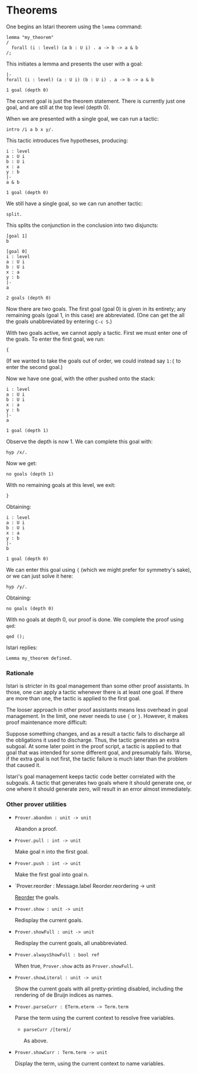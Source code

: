 # Theorems

One begins an Istari theorem using the `lemma` command:

    lemma "my_theorem"
    /
      forall (i : level) (a b : U i) . a -> b -> a & b
    /;

This initiates a lemma and presents the user with a goal:

    |-
    forall (i : level) (a : U i) (b : U i) . a -> b -> a & b

    1 goal (depth 0)

The current goal is just the theorem statement.  There is currently
just one goal, and are still at the top level (depth 0).

When we are presented with a single goal, we can run a tactic:

    intro /i a b x y/.

This tactic introduces five hypotheses, producing:

    i : level
    a : U i
    b : U i
    x : a
    y : b
    |-
    a & b

    1 goal (depth 0)

We still have a single goal, so we can run another tactic:

    split.

This splits the conjunction in the conclusion into two disjuncts:

    [goal 1]
    b
    
    [goal 0]
    i : level
    a : U i
    b : U i
    x : a
    y : b
    |-
    a

    2 goals (depth 0)

Now there are two goals.  The first goal (goal 0) is given in its
entirety; any remaining goals (goal 1, in this case) are abbreviated.
(One can get the all the goals unabbreviated by entering `C-c S`.)

With two goals active, we cannot apply a tactic.  First we must enter
one of the goals.  To enter the first goal, we run:

    {

(If we wanted to take the goals out of order, we could instead say
`1:{` to enter the second goal.)

Now we have one goal, with the other pushed onto the stack:

    i : level
    a : U i
    b : U i
    x : a
    y : b
    |-
    a

    1 goal (depth 1)

Observe the depth is now 1.  We can complete this goal with:

    hyp /x/.

Now we get:

    no goals (depth 1)

With no remaining goals at this level, we exit:

    }

Obtaining:

    i : level
    a : U i
    b : U i
    x : a
    y : b
    |-
    b

    1 goal (depth 0)

We can enter this goal using `{` (which we might prefer for symmetry's
sake), or we can just solve it here:

    hyp /y/.

Obtaining:

    no goals (depth 0)

With no goals at depth 0, our proof is done.  We complete the proof
using `qed`:

    qed ();

Istari replies:

    Lemma my_theorem defined.



### Rationale

Istari is stricter in its goal management than some other proof
assistants.  In those, one can apply a tactic whenever there is at
least one goal.  If there are more than one, the tactic is applied to
the first goal.

The looser approach in other proof assistants means less overhead in
goal management.  In the limit, one never needs to use `{` or `}`.
However, it makes proof maintenance more difficult:

Suppose something changes, and as a result a tactic fails to discharge
all the obligations it used to discharge.  Thus, the tactic generates
an extra subgoal.  At some later point in the proof script, a tactic
is applied to that goal that was intended for some different goal, and
presumably fails.  Worse, if the extra goal is not first, the tactic
failure is much later than the problem that caused it.

Istari's goal management keeps tactic code better correlated with the
subgoals.  A tactic that generates two goals where it should generate
one, or one where it should generate zero, will result in an
error almost immediately.



### Other prover utilities

- `Prover.abandon : unit -> unit`

  Abandon a proof.

- `Prover.pull : int -> unit`

  Make goal n into the first goal.

- `Prover.push : int -> unit`

  Make the first goal into goal n.

- `Prover.reorder : Message.label Reorder.reordering -> unit

  [Reorder](reordering.html) the goals.

- `Prover.show : unit -> unit`

  Redisplay the current goals.

- `Prover.showFull : unit -> unit`

  Redisplay the current goals, all unabbreviated.

- `Prover.alwaysShowFull : bool ref`

  When true, `Prover.show` acts as `Prover.showFull`.

- `Prover.showLiteral : unit -> unit`

  Show the current goals with all pretty-printing disabled, including
  the rendering of de Bruijn indices as names.

- `Prover.parseCurr : ETerm.eterm -> Term.term`

  Parse the term using the current context to resolve free variables.

  + `parseCurr /[term]/`

    As above.

- `Prover.showCurr : Term.term -> unit`

  Display the term, using the current context to name variables.

